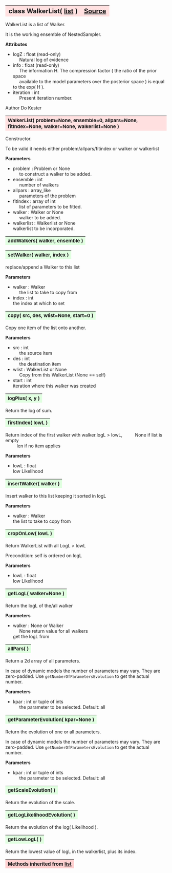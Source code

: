 ---
---
<br><br>

<a name="WalkerList"></a>
<table><thead style="background-color:#FFE0E0; width:100%; font-size:20px"><tr><th style="text-align:left">
<strong>class WalkerList(</strong> <a href="./list.html">list</a> )</th><th style="text-align:right"><a href=https://github.com/dokester/BayesicFitting/blob/master/BayesicFitting/source/WalkerList.py target=_blank>Source</a></th></tr></thead></table>
<p>

WalkerList is a list of Walker.

It is the working ensemble of NestedSampler.


<b>Attributes</b>

* logZ  :  float (read-only)<br>
&nbsp;&nbsp;&nbsp;&nbsp; Natural log of evidence<br>
* info  :  float (read-only)<br>
&nbsp;&nbsp;&nbsp;&nbsp; The information H. The compression factor ( the ratio of the prior space<br>
&nbsp;&nbsp;&nbsp;&nbsp; available to the model parameters over the posterior space ) is equal to the exp( H ).<br>
* iteration  :  int<br>
&nbsp;&nbsp;&nbsp;&nbsp; Present iteration number.<br>

Author       Do Kester


<a name="WalkerList"></a>
<table><thead style="background-color:#FFE0E0; width:100%; font-size:15px"><tr><th style="text-align:left">
<strong>WalkerList(</strong> problem=None, ensemble=0, allpars=None, fitIndex=None,
 walker=None, walkerlist=None )
</th></tr></thead></table>
<p>

Constructor.

To be valid it needs either problem/allpars/fitindex or walker or walkerlist

<b>Parameters</b>

* problem  :  Problem or None<br>
&nbsp;&nbsp;&nbsp;&nbsp; to construct a walker to be added.<br>
* ensemble  :  int<br>
&nbsp;&nbsp;&nbsp;&nbsp; number of walkers<br>
* allpars  :  array_like<br>
&nbsp;&nbsp;&nbsp;&nbsp; parameters of the problem<br>
* fitIndex  :  array of int<br>
&nbsp;&nbsp;&nbsp;&nbsp; list of parameters to be fitted.<br>
* walker  :  Walker or None<br>
&nbsp;&nbsp;&nbsp;&nbsp; walker to be added.<br>
* walkerlist  :  Walkerlist or None<br>
    walkerlist to be incorporated.

<a name="addWalkers"></a>
<table><thead style="background-color:#E0FFE0; width:100%; font-size:15px"><tr><th style="text-align:left">
<strong>addWalkers(</strong> walker, ensemble )
</th></tr></thead></table>
<p>
<a name="setWalker"></a>
<table><thead style="background-color:#E0FFE0; width:100%; font-size:15px"><tr><th style="text-align:left">
<strong>setWalker(</strong> walker, index )
</th></tr></thead></table>
<p>

replace/append a Walker to this list

<b>Parameters</b>

* walker  :  Walker<br>
&nbsp;&nbsp;&nbsp;&nbsp; the list to take to copy from<br>
* index  :  int<br>
    the index at which to set

<a name="copy"></a>
<table><thead style="background-color:#E0FFE0; width:100%; font-size:15px"><tr><th style="text-align:left">
<strong>copy(</strong> src, des, wlist=None, start=0 )
</th></tr></thead></table>
<p>

Copy one item of the list onto another.

<b>Parameters</b>

* src  :  int<br>
&nbsp;&nbsp;&nbsp;&nbsp; the source item<br>
* des  :  int<br>
&nbsp;&nbsp;&nbsp;&nbsp; the destination item<br>
* wlist  :  WalkerList or None<br>
&nbsp;&nbsp;&nbsp;&nbsp; Copy from this WalkerList (None == self)<br>
* start  :  int<br>
    iteration where this walker was created

<a name="logPlus"></a>
<table><thead style="background-color:#E0FFE0; width:100%; font-size:15px"><tr><th style="text-align:left">
<strong>logPlus(</strong> x, y )
</th></tr></thead></table>
<p>

Return the log of sum.

<a name="firstIndex"></a>
<table><thead style="background-color:#E0FFE0; width:100%; font-size:15px"><tr><th style="text-align:left">
<strong>firstIndex(</strong> lowL ) 
</th></tr></thead></table>
<p>

Return  index of the first walker with walker.logL > lowL, 
&nbsp;&nbsp;&nbsp;&nbsp;&nbsp;&nbsp;&nbsp;&nbsp; None if list is empty<br>
&nbsp;&nbsp;&nbsp;&nbsp;&nbsp;&nbsp;&nbsp;&nbsp; len  if no item applies <br>

<b>Parameters</b>

* lowL  :  float<br>
    low Likelihood

<a name="insertWalker"></a>
<table><thead style="background-color:#E0FFE0; width:100%; font-size:15px"><tr><th style="text-align:left">
<strong>insertWalker(</strong> walker )
</th></tr></thead></table>
<p>

Insert walker to this list keeping it sorted in logL

<b>Parameters</b>

* walker  :  Walker<br>
    the list to take to copy from

<a name="cropOnLow"></a>
<table><thead style="background-color:#E0FFE0; width:100%; font-size:15px"><tr><th style="text-align:left">
<strong>cropOnLow(</strong> lowL ) 
</th></tr></thead></table>
<p>

Return WalkerList with all LogL > lowL

Precondition: self is ordered on logL

<b>Parameters</b>

* lowL  :  float<br>
    low Likelihood

<a name="getLogL"></a>
<table><thead style="background-color:#E0FFE0; width:100%; font-size:15px"><tr><th style="text-align:left">
<strong>getLogL(</strong> walker=None ) 
</th></tr></thead></table>
<p>

Return the logL of the/all walker

<b>Parameters</b>

* walker  :  None or Walker<br>
&nbsp;&nbsp;&nbsp;&nbsp; None return value for all walkers<br>
    get the logL from

<a name="allPars"></a>
<table><thead style="background-color:#E0FFE0; width:100%; font-size:15px"><tr><th style="text-align:left">
<strong>allPars(</strong> )
</th></tr></thead></table>
<p>

Return a 2d array of all parameters.

In case of dynamic models the number of parameters may vary.
They are zero-padded. Use `getNumberOfParametersEvolution`
to get the actual number.

<b>Parameters</b>

* kpar  :  int or tuple of ints<br>
&nbsp;&nbsp;&nbsp;&nbsp; the parameter to be selected. Default: all<br>


<a name="getParameterEvolution"></a>
<table><thead style="background-color:#E0FFE0; width:100%; font-size:15px"><tr><th style="text-align:left">
<strong>getParameterEvolution(</strong> kpar=None )
</th></tr></thead></table>
<p>

Return the evolution of one or all parameters.

In case of dynamic models the number of parameters may vary.
They are zero-padded. Use `getNumberOfParametersEvolution`
to get the actual number.

<b>Parameters</b>

* kpar  :  int or tuple of ints<br>
&nbsp;&nbsp;&nbsp;&nbsp; the parameter to be selected. Default: all<br>


<a name="getScaleEvolution"></a>
<table><thead style="background-color:#E0FFE0; width:100%; font-size:15px"><tr><th style="text-align:left">
<strong>getScaleEvolution(</strong> )
</th></tr></thead></table>
<p>
Return the evolution of the scale. 

<a name="getLogLikelihoodEvolution"></a>
<table><thead style="background-color:#E0FFE0; width:100%; font-size:15px"><tr><th style="text-align:left">
<strong>getLogLikelihoodEvolution(</strong> )
</th></tr></thead></table>
<p>
Return the evolution of the log( Likelihood ). 

<a name="getLowLogL"></a>
<table><thead style="background-color:#E0FFE0; width:100%; font-size:15px"><tr><th style="text-align:left">
<strong>getLowLogL(</strong> )
</th></tr></thead></table>
<p>

Return the lowest value of logL in the walkerlist, plus its index.

<table><thead style="background-color:#FFD0D0; width:100%; font-size:15px"><tr><th style="text-align:left">
<strong>Methods inherited from</strong> <a href="./list.html">list</a></th></tr></thead></table>



